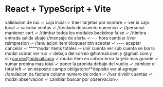 # React + TypeScript + Vite

validacion de ruc ✓
caja incial ✓
traer tarjetas por nombre ✓
ver id caja local ✓
calcular ventas ✓
//teclado descuento numerico ✓
//personal mantener cart ✓
//timbar
todos los modales backdrop false ✓
//timbra entrada salida abajo
//mensaje de alerta ✓
--- hora cambiar
//ver reimpresion ✓
//anulacion item bloquear btn aceptar ✓
---- aceptar cancelar ✓
****mudar items totales
-- unir cuenta ver sub cuenta se borra
modal cobrar ver ruc ✓
debajo del correo @hotmail.com y @gmail.com y sin correo@hotmail.com ✓
mudar item en cobrar 
error tarjeta mas grande ✓
sumar propina mas total ✓
poner la pronida debajo del vuelto ✓
cambier el total left ✓
en deposito campo obligatorio**depisito ver al agregar 
//anulacion de factura column numero de orden ✓
//ver dividir cuentas ✓
modal observacion  ✓
cambiar buscar por observacion✓
